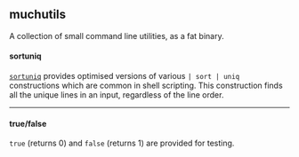 ## muchutils

A collection of small command line utilities, as a fat binary.


#### sortuniq

[`sortuniq`](src/sortuniq/README.md) provides optimised versions of various `| sort | uniq`
constructions which are common in shell scripting. This construction
finds all the unique lines in an input, regardless of the line order.

---

#### true/false

`true` (returns 0) and `false` (returns 1) are provided for testing.
